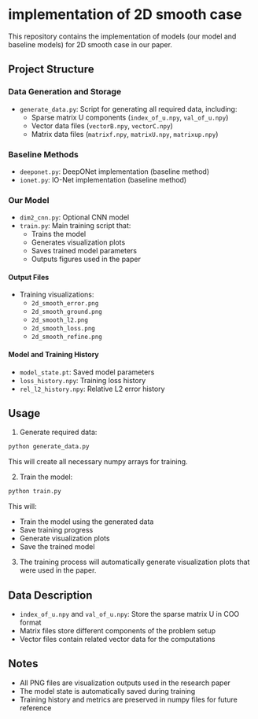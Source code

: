 
# implementation of 2D smooth case

This repository contains the implementation of models (our model and baseline models) for 2D smooth case in our paper.

## Project Structure

### Data Generation and Storage
- `generate_data.py`: Script for generating all required data, including:
  - Sparse matrix U components (`index_of_u.npy`, `val_of_u.npy`)
  - Vector data files (`vectorB.npy`, `vectorC.npy`)
  - Matrix data files (`matrixf.npy`, `matrixU.npy`, `matrixup.npy`)

### Baseline Methods
- `deeponet.py`: DeepONet implementation (baseline method)
- `ionet.py`: IO-Net implementation (baseline method)

### Our Model
- `dim2_cnn.py`: Optional CNN model
- `train.py`: Main training script that:
  - Trains the model
  - Generates visualization plots
  - Saves trained model parameters
  - Outputs figures used in the paper

#### Output Files
- Training visualizations:
  - `2d_smooth_error.png`
  - `2d_smooth_ground.png`
  - `2d_smooth_l2.png`
  - `2d_smooth_loss.png`
  - `2d_smooth_refine.png`

#### Model and Training History
- `model_state.pt`: Saved model parameters
- `loss_history.npy`: Training loss history
- `rel_l2_history.npy`: Relative L2 error history

## Usage

1. Generate required data:
```bash
python generate_data.py
```
This will create all necessary numpy arrays for training.

2. Train the model:
```bash
python train.py
```
This will:
- Train the model using the generated data
- Save training progress
- Generate visualization plots
- Save the trained model

3. The training process will automatically generate visualization plots that were used in the paper.

## Data Description

- `index_of_u.npy` and `val_of_u.npy`: Store the sparse matrix U in COO format
- Matrix files store different components of the problem setup
- Vector files contain related vector data for the computations

## Notes

- All PNG files are visualization outputs used in the research paper
- The model state is automatically saved during training
- Training history and metrics are preserved in numpy files for future reference


